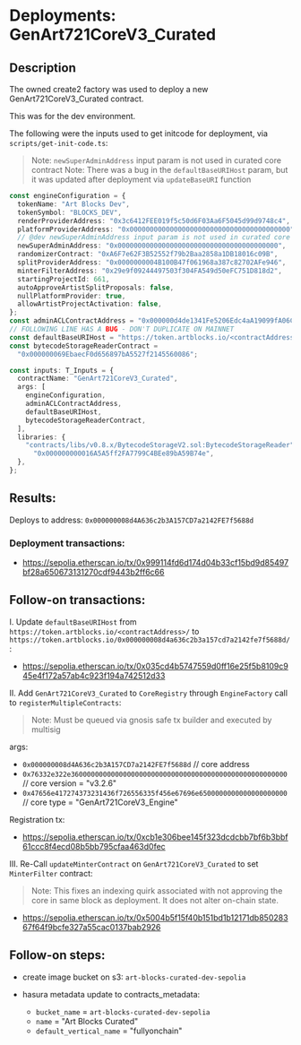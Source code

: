 # Deployments: GenArt721CoreV3_Curated

## Description

The owned create2 factory was used to deploy a new GenArt721CoreV3_Curated contract.

This was for the dev environment.

The following were the inputs used to get initcode for deployment, via `scripts/get-init-code.ts`:

> Note: `newSuperAdminAddress` input param is not used in curated core contract
> Note: There was a bug in the `defaultBaseURIHost` param, but it was updated after deployment via `updateBaseURI` function

```typescript
const engineConfiguration = {
  tokenName: "Art Blocks Dev",
  tokenSymbol: "BLOCKS_DEV",
  renderProviderAddress: "0x3c6412FEE019f5c50d6F03Aa6F5045d99d9748c4",
  platformProviderAddress: "0x0000000000000000000000000000000000000000",
  // @dev newSuperAdminAddress input param is not used in curated core contract
  newSuperAdminAddress: "0x0000000000000000000000000000000000000000",
  randomizerContract: "0xA6F7e62F3B52552f79b2Baa2858a1DB18016c09B",
  splitProviderAddress: "0x0000000004B100B47f061968a387c82702AFe946",
  minterFilterAddress: "0x29e9f09244497503f304FA549d50eFC751D818d2",
  startingProjectId: 661,
  autoApproveArtistSplitProposals: false,
  nullPlatformProvider: true,
  allowArtistProjectActivation: false,
};
const adminACLContractAddress = "0x000000d4de1341Fe5206Edc4aA19099fA06C91A4";
// FOLLOWING LINE HAS A BUG - DON'T DUPLICATE ON MAINNET
const defaultBaseURIHost = "https://token.artblocks.io/<contractAddress>/";
const bytecodeStorageReaderContract =
  "0x000000069EbaecF0d656897bA5527f2145560086";

const inputs: T_Inputs = {
  contractName: "GenArt721CoreV3_Curated",
  args: [
    engineConfiguration,
    adminACLContractAddress,
    defaultBaseURIHost,
    bytecodeStorageReaderContract,
  ],
  libraries: {
    "contracts/libs/v0.8.x/BytecodeStorageV2.sol:BytecodeStorageReader":
      "0x000000000016A5A5ff2FA7799C4BEe89bA59B74e",
  },
};
```

## Results:

Deploys to address: `0x000000008d4A636c2b3A157CD7a2142FE7f5688d`

### Deployment transactions:

- https://sepolia.etherscan.io/tx/0x999114fd6d174d04b33cf15bd9d85497bf28a650673131270cdf9443b2ff6c66

## Follow-on transactions:

I. Update `defaultBaseURIHost` from `https://token.artblocks.io/<contractAddress>/` to `https://token.artblocks.io/0x000000008d4a636c2b3a157cd7a2142fe7f5688d/`:

- https://sepolia.etherscan.io/tx/0x035cd4b5747559d0ff16e25f5b8109c945e4f172a57ab4c923f194a742512d33

II. Add `GenArt721CoreV3_Curated` to `CoreRegistry` through `EngineFactory` call to `registerMultipleContracts`:

> Note: Must be queued via gnosis safe tx builder and executed by multisig

args:

- `0x000000008d4A636c2b3A157CD7a2142FE7f5688d` // core address
- `0x76332e322e360000000000000000000000000000000000000000000000000000` // core version = "v3.2.6"
- `0x47656e417274373231436f726556335f456e67696e6500000000000000000000` // core type = "GenArt721CoreV3_Engine"

Registration tx:

- https://sepolia.etherscan.io/tx/0xcb1e306bee145f323dcdcbb7bf6b3bbf61ccc8f4ecd08b5bb795cfaa463d0fec

III. Re-Call `updateMinterContract` on `GenArt721CoreV3_Curated` to set `MinterFilter` contract:

> Note: This fixes an indexing quirk associated with not approving the core in same block as deployment. It does not alter on-chain state.

- https://sepolia.etherscan.io/tx/0x5004b5f15f40b151bd1b12171db85028367f64f9bcfe327a55cac0137bab2926

## Follow-on steps:

- create image bucket on s3: `art-blocks-curated-dev-sepolia`

- hasura metadata update to contracts_metadata:
  - `bucket_name` = `art-blocks-curated-dev-sepolia`
  - `name` = "Art Blocks Curated"
  - `default_vertical_name` = "fullyonchain"
